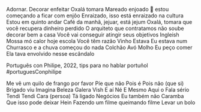 Adornar. Decorar enfeitar 
Oxalá tomara 
Mareado enjoado 🤢 estou começando a ficar com enjôo
Enraizado, isso está enraizado na cultura
Estou em quinto andar
Café da manhã, jejuar, está jejum 
Oxalá, tomara que você recupera dinheiro perdido 
O arquiteto que contratamos não soube decorar bem a casa
Você vai conseguir atingir seus objetivos 
Ingleish
Mossa mó calor hoje
escola
Você têm razão 
Vinho 
Estava
Eu  estava num Churrasco e a chuva começou do nada
Colchão 
Avó 
Molho 
Eu peço comer
Ela tava envolvido nesse escândalo 


Português con Philipe, 2022, tips para no hablar portuñol #portuguesConphilipe 

Me vê um quilo de frango por favor
Píe que não 
Pois é 
Pois não (que si)
Brigado viu 
Imagina
Beleza
Galera
Vish
E aí
Né 
E Mesmo
Aqui o
Fala sério 
Tendi 
Tendi
Cara (persoa)
Tá ligado
Negócios 
Eu também não 
Caramba
Que isso
pode deixar 
Hein
Fazendo um filme 
queimando filme
Levar un bolo

